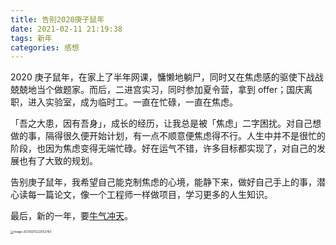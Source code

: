 ```yaml
---
title: 告别2020庚子鼠年
date: 2021-02-11 21:19:38
tags: 新年
categories: 感想
---
```


2020 庚子鼠年，在家上了半年网课，慵懒地躺尸，同时又在焦虑感的驱使下战战兢兢地当个做题家。而后，二进宫实习，同时参加夏令营，拿到 offer；国庆离职，进入实验室，成为临时工。一直在忙碌，一直在焦虑。

<!-- more -->

「吾之大患，因有吾身」，成长的经历，让我总是被「焦虑」二字困扰。对自己想做的事，隔得很久便开始计划，有一点不顺意便焦虑得不行。人生中并不是很忙的阶段，也因为焦虑变得无端忙碌。好在运气不错，许多目标都实现了，对自己的发展也有了大致的规划。

告别庚子鼠年，我希望自己能克制焦虑的心境，能静下来，做好自己手上的事，潜心读每一篇论文，像一个工程师一样做项目，学习更多的人生知识。

最后，新的一年，要[牛气冲天](https://github.com/ZhangHanDong/2021soaring.git)。

<img src="image-20210211222552783.png" alt="image-20210211222552783" style="zoom: 33%;" />
